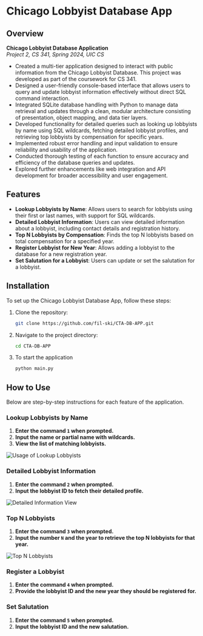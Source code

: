 # Chicago Lobbyist Database App

## Overview
**Chicago Lobbyist Database Application**  
*Project 2, CS 341, Spring 2024, UIC CS*  

- Created a multi-tier application designed to interact with public information from the Chicago Lobbyist Database. This project was developed as part of the coursework for CS 341.
- Designed a user-friendly console-based interface that allows users to query and update lobbyist information effectively without direct SQL command interaction.
- Integrated SQLite database handling with Python to manage data retrieval and updates through a clean, modular architecture consisting of presentation, object mapping, and data tier layers.
- Developed functionality for detailed queries such as looking up lobbyists by name using SQL wildcards, fetching detailed lobbyist profiles, and retrieving top lobbyists by compensation for specific years.
- Implemented robust error handling and input validation to ensure reliability and usability of the application.
- Conducted thorough testing of each function to ensure accuracy and efficiency of the database queries and updates.
- Explored further enhancements like web integration and API development for broader accessibility and user engagement.

## Features
- **Lookup Lobbyists by Name**: Allows users to search for lobbyists using their first or last names, with support for SQL wildcards.
- **Detailed Lobbyist Information**: Users can view detailed information about a lobbyist, including contact details and registration history.
- **Top N Lobbyists by Compensation**: Finds the top N lobbyists based on total compensation for a specified year.
- **Register Lobbyist for New Year**: Allows adding a lobbyist to the database for a new registration year.
- **Set Salutation for a Lobbyist**: Users can update or set the salutation for a lobbyist.

## Installation
To set up the Chicago Lobbyist Database App, follow these steps:

1. Clone the repository:
   ```bash
   git clone https://github.com/fil-ski/CTA-DB-APP.git
2. Navigate to the project directory:
    ```bash
   cd CTA-DB-APP
3. To start the application
   ```bash
   python main.py

## How to Use
Below are step-by-step instructions for each feature of the application.

### **Lookup Lobbyists by Name**
1. **Enter the command `1` when prompted.**
2. **Input the name or partial name with wildcards.**
3. **View the list of matching lobbyists.**

![Usage of Lookup Lobbyists](Images/command1.png)

### **Detailed Lobbyist Information**
1. **Enter the command `2` when prompted.**
2. **Input the lobbyist ID to fetch their detailed profile.**

![Detailed Information View](Images/command2.png)

### **Top N Lobbyists**
1. **Enter the command `3` when prompted.**
2. **Input the number `N` and the year to retrieve the top N lobbyists for that year.**

![Top N Lobbyists](Images/command3.png)

### **Register a Lobbyist**
1. **Enter the command `4` when prompted.**
2. **Provide the lobbyist ID and the new year they should be registered for.**

### **Set Salutation**
1. **Enter the command `5` when prompted.**
2. **Input the lobbyist ID and the new salutation.**








